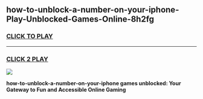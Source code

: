 
## how-to-unblock-a-number-on-your-iphone-Play-Unblocked-Games-Online-8h2fg
<h3>
<a href="https://premium76.site?title=how-to-unblock-a-number-on-your-iphone&ref=25A">CLICK TO PLAY</a></h3>
<hr>

<h3>
<a href="https://premium76.site?title=how-to-unblock-a-number-on-your-iphone&ref=25A">CLICK 2 PLAY</a>
  
</h3>

<a href="https://premium76.site?title=how-to-unblock-a-number-on-your-iphone&ref=25A"><img src="https://clearcache.store/games.png"></a>


**how-to-unblock-a-number-on-your-iphone games unblocked: Your Gateway to Fun and Accessible Online Gaming**
